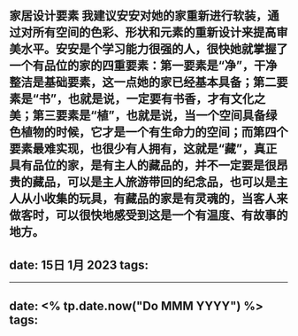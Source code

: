 家居设计要素
我建议安安对她的家重新进行软装，通过对所有空间的色彩、形状和元素的重新设计来提高审美水平。安安是个学习能力很强的人，很快她就掌握了一个有品位的家的四重要素：第一要素是“净”，干净整洁是基础要素，这一点她的家已经基本具备；第二要素是“书”，也就是说，一定要有书香，才有文化之美；第三要素是“植”，也就是说，当一个空间具备绿色植物的时候，它才是一个有生命力的空间；而第四个要素最难实现，也很少有人拥有，这就是“藏”，真正具有品位的家，是有主人的藏品的，并不一定要是很昂贵的藏品，可以是主人旅游带回的纪念品，也可以是主人从小收集的玩具，有藏品的家是有灵魂的，当客人来做客时，可以很快地感受到这是一个有温度、有故事的地方。
---
date: 15日 1月 2023
tags: 
---

---
date: <% tp.date.now("Do MMM YYYY") %>
tags: 
---
